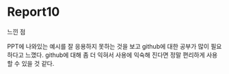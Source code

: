 # Report10
느낀 점

PPT에 나와있는 예시를 잘 응용하지 못하는 것을 보고 github에 대한 공부가 많이 필요하다고 느꼈다. 
github에 대해 좀 더 익혀서 사용에 익숙해 진다면 정말 편리하게 사용할 수 있을 것 같다.
